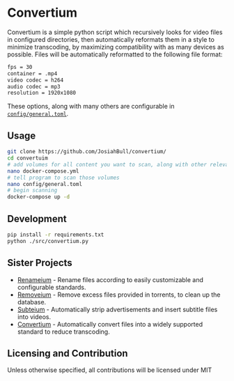 # Convertium

Convertium is a simple python script which recursively looks for video files in configured directories, then automatically reformats them in a style to minimize transcoding, by maximizing compatibility with as many devices as possible. Files will be automatically reformatted to the following file format:
```bash
fps = 30
container = .mp4
video codec = h264
audio codec = mp3
resolution = 1920x1080
```

These options, along with many others are configurable in [`config/general.toml`](config/general.toml).

## Usage
```bash
git clone https://github.com/JosiahBull/convertium/
cd convertuim
# add volumes for all content you want to scan, along with other relevant options
nano docker-compose.yml
# tell program to scan those volumes
nano config/general.toml
# begin scanning
docker-compose up -d
```

## Development
```bash
pip install -r requirements.txt
python ./src/convertium.py
```

## Sister Projects
- [Renameium](https://github.com/JosiahBull/renameium) - Rename files according to easily customizable and configurable standards.
- [Removeium](https://github.com/JosiahBull/removeium) - Remove excess files provided in torrents, to clean up the database.
- [Subteium](https://github.com/JosiahBull/subteium) - Automatically strip advertisements and insert subtitle files into videos.
- [Convertium](https://github.com/JosiahBull/convertium) - Automatically convert files into a widely supported standard to reduce transcoding.

## Licensing and Contribution
Unless otherwise specified, all contributions will be licensed under MIT